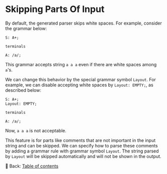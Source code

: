 # Skipping Parts Of Input

By default, the generated parser skips white spaces.
For example, consider the grammar below:

```text
S: A+;

terminals

A: /a/;
```

This grammar accepts string `a a a` even if there are white spaces among `a`'s.

We can change this behavior by the special grammar symbol `Layout`.
For example, we can disable accepting white spaces by `Layout: EMPTY;`, as described below:

```text
S: A+;
Layout: EMPTY;

terminals

A: /a/;
```

Now, `a a a` is not acceptable.

This feature is for parts like comments that are not important in the input string and can be skipped.
We can specify how to parse these comments by adding a grammar rule with grammar symbol `Layout`.
The string parsed by `Layout` will be skipped automatically and will not be shown in the output.

<!-- :arrow_right:  Next:  -->

:blue_book: Back: [Table of contents](./../README.md)
